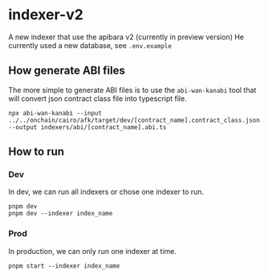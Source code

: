 # indexer-v2

A new indexer that use the apibara v2 (currently in preview version)
He currently used a new database, see `.env.example`

## How generate ABI files

The more simple to generate ABI files is to use the `abi-wan-kanabi` tool that will convert json contract class file
into typescript file.

```shell
npx abi-wan-kanabi --input ../../onchain/cairo/afk/target/dev/[contract_name].contract_class.json --output indexers/abi/[contract_name].abi.ts
```

## How to run

### Dev

In dev, we can run all indexers or chose one indexer to run.

```shell
pnpm dev 
pnpm dev --indexer index_name 
```

### Prod

In production, we can only run one indexer at time.

```shell
pnpm start --indexer index_name 
```